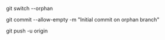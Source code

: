 git switch --orphan <new branch>
  
git commit --allow-empty -m "Initial commit on orphan branch"
  
git push -u origin <new branch>
